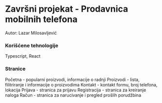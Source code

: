 # Završni projekat - Prodavnica mobilnih telefona

Autor: Lazar Milosavljević

### Korišćene tehnologije

Typescript, React

### Stranice

Početna - popularni proizvodi, informacije o radnji
Proizvodi - lista, filitriranje i informacije o proizvodima
Kontakt - kontakt formu, broj telefona, lokacija
Prijava - stranica za prijavu
Registracija - stranica za kreiranje naloga
Račun - stranica za narucivanje i pregled prošlih porudžbina
